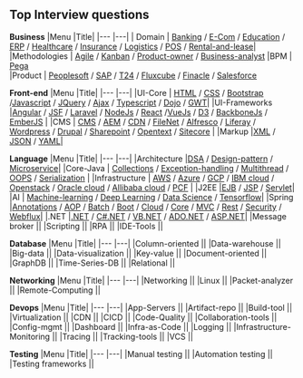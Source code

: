 ## Top Interview questions

**Business**
|Menu |Title|
|---  |---|
| Domain | [Banking](https://clouddose.blogspot.com/2020/11/banking.html) / [E-Com](https://clouddose.blogspot.com/2020/12/e-com.html) / [Education](https://clouddose.blogspot.com/2020/12/education.html) / [ERP](https://clouddose.blogspot.com/2020/11/erp.html) / [Healthcare](https://clouddose.blogspot.com/2020/12/healthcare.html) / [Insurance](https://clouddose.blogspot.com/2020/12/insurance.html) / [Logistics](https://clouddose.blogspot.com/2020/12/logistics.html) / [POS](https://clouddose.blogspot.com/2020/11/pos.html) / [Rental-and-lease](https://clouddose.blogspot.com/2020/12/rental-and-lease.html)|  
 |Methodologies | [Agile](https://clouddose.blogspot.com/2020/11/agile.html) / [Kanban](https://clouddose.blogspot.com/2021/05/kanban.html) / [Product-owner](https://clouddose.blogspot.com/2021/05/product-owners.html) / [Business-analyst](https://clouddose.blogspot.com/2021/05/business-analyst.html)
 |BPM | [Pega](https://clouddose.blogspot.com/2021/05/pega.html)     
 |Product | [Peoplesoft](https://clouddose.blogspot.com/2021/04/peoplesoft.html) / [SAP](https://clouddose.blogspot.com/2021/05/sap.html) / [T24](https://clouddose.blogspot.com/2021/06/t24.html) / [Fluxcube](https://clouddose.blogspot.com/2021/06/fluxcube.html) / [Finacle](https://clouddose.blogspot.com/2021/06/finacle.html) / [Salesforce](https://clouddose.blogspot.com/2021/02/salesforce.html)

**Front-end**
|Menu |Title|
|---  |---|
|UI-Core | [HTML](https://clouddose.blogspot.com/2020/11/html.html) / [CSS](https://clouddose.blogspot.com/2021/02/css.html) / [Bootstrap](https://clouddose.blogspot.com/2021/06/bootstrap.html) /[Javascript](https://clouddose.blogspot.com/2020/10/javascript.html) / [JQuery](https://clouddose.blogspot.com/2020/11/jquery.html) / [Ajax](https://clouddose.blogspot.com/2021/05/ajax.html) / [Typescript](https://clouddose.blogspot.com/2020/11/typescript.html) / [Dojo](https://clouddose.blogspot.com/2021/06/dojo.html) / [GWT](https://clouddose.blogspot.com/2021/06/gwt.html)|
|UI-Frameworks |[Angular](https://clouddose.blogspot.com/2020/10/angular.html) / [JSF](https://clouddose.blogspot.com/2020/11/jsf.html) / [Laravel](https://clouddose.blogspot.com/2020/11/laravel.html) / [NodeJs](https://clouddose.blogspot.com/2020/11/node.html) / [React](https://clouddose.blogspot.com/2020/10/react.html) /[VueJs](https://clouddose.blogspot.com/2020/11/vue.html) / [D3](https://clouddose.blogspot.com/2021/05/d3.html) / [BackboneJs](https://clouddose.blogspot.com/2021/05/backbonejs.html) / [EmberJS](https://clouddose.blogspot.com/2021/05/ember.html) |
|CMS | [CMS](https://clouddose.blogspot.com/2021/02/cms.html) / [AEM](https://clouddose.blogspot.com/2020/11/aem.html) / [CDN](https://clouddose.blogspot.com/2020/11/cdn.html) / [FileNet](https://clouddose.blogspot.com/2021/02/filenet.html) / [Alfresco](https://clouddose.blogspot.com/2021/05/alfresco.html) / [Liferay](https://clouddose.blogspot.com/2021/05/liferay.html) / [Wordpress](https://clouddose.blogspot.com/2020/11/wordpress.html) / [Drupal](https://clouddose.blogspot.com/2021/05/drupal.html) / [Sharepoint](https://clouddose.blogspot.com/2020/11/sharepoint.html) / [Opentext](https://clouddose.blogspot.com/2021/06/opentext.html) / [Sitecore](https://clouddose.blogspot.com/2021/05/sitecore.html) |
|Markup |[XML](https://clouddose.blogspot.com/2020/11/xml.html) / [JSON](https://clouddose.blogspot.com/2020/11/json.html) / [YAML](https://clouddose.blogspot.com/2020/11/yaml.html)|



**Language**
|Menu |Title|
|---  |---|
|Architecture |[DSA](https://clouddose.blogspot.com/2020/12/algorithms.html) / [Design-pattern](https://clouddose.blogspot.com/2020/12/scr-design-pattern.html) / [Microservice](https://clouddose.blogspot.com/2020/11/microservice.html)|
|Core-Java | [Collections](https://clouddose.blogspot.com/2021/06/collections.html") / [Exception-handling](https://clouddose.blogspot.com/2020/11/exception-handling.html") /  [Multithread](https://clouddose.blogspot.com/2021/01/multithread.html") /  [OOPS](https://clouddose.blogspot.com/2020/11/oops.html") /  [Serialization](https://clouddose.blogspot.com/2021/06/serialization.html") |
|Infrastructure | [AWS](https://clouddose.blogspot.com/2021/07/aws.html) / [Azure](https://clouddose.blogspot.com/2020/11/azure.html) / [GCP](https://clouddose.blogspot.com/2020/11/gcp-index.html) / [IBM cloud](https://clouddose.blogspot.com/2021/01/ibm-cloud.html) / [Openstack](https://clouddose.blogspot.com/2021/06/openstack.html) / [Oracle cloud](https://clouddose.blogspot.com/2021/01/oracle-cloud.html) / [Allibaba cloud](https://clouddose.blogspot.com/2021/01/allibaba-cloud.html) / [PCF](https://clouddose.blogspot.com/2020/11/pcf.html) |
|J2EE |[EJB](https://clouddose.blogspot.com/2021/01/ejb.html) / [JSP](https://clouddose.blogspot.com/2021/01/jsp.html) / [Servlet](https://clouddose.blogspot.com/2021/01/servlet.html)|
|AI | [Machine-learning](https://clouddose.blogspot.com/2020/11/machine-learning.html) / [Deep Learning](https://clouddose.blogspot.com/2021/01/deep-learning.html) / [Data Science](https://clouddose.blogspot.com/2021/01/data-science.html) / [Tensorflow](https://clouddose.blogspot.com/2021/05/tensorflow.html)|
|Spring |[Annotations](https://clouddose.blogspot.com/2020/11/blog-post.html) / [AOP](https://clouddose.blogspot.com/2020/10/spring-aop.html) / [Batch](https://clouddose.blogspot.com/2020/10/spring-batch.html) / [Boot](https://clouddose.blogspot.com/2020/11/spring-boot.html) / [Cloud](https://clouddose.blogspot.com/2020/11/spring-cloud.html) / [Core](https://clouddose.blogspot.com/2020/11/spring-core.html) / [MVC](https://clouddose.blogspot.com/2020/11/spring-mvc.html) / [Rest](https://clouddose.blogspot.com/2020/10/spring-rest.html) / [Security](https://clouddose.blogspot.com/2020/11/spring-security.html) / [Webflux](https://clouddose.blogspot.com/2020/11/spring-webflux.html)|
|.NET |[.NET](https://clouddose.blogspot.com/2021/06/net.html) / [C#.NET](https://clouddose.blogspot.com/2021/06/c.html) / [VB.NET](https://clouddose.blogspot.com/2021/06/vbnet.html) / [ADO.NET](https://clouddose.blogspot.com/2021/06/adonet.html) / [ASP.NET](https://clouddose.blogspot.com/2021/06/aspnet.html)|
|Message broker ||
|Scripting ||
|RPA ||
|IDE-Tools ||

**Database**
|Menu |Title|
|---  |---|
|Column-oriented ||
|Data-warehouse ||
|Big-data ||
|Data-visualization ||
|Key-value ||
|Document-oriented ||
|GraphDB ||
|Time-Series-DB ||
|Relational ||


**Networking**
|Menu |Title|
|---  |---|
|Networking ||
|Linux ||
|Packet-analyzer ||
|Remote-Computing ||

**Devops**
|Menu |Title|
|---  |---|
|App-Servers ||
|Artifact-repo ||
|Build-tool ||
|Virtualization ||
|CDN ||
|CICD ||
|Code-Quality ||
|Collaboration-tools ||
|Config-mgmt ||
|Dashboard ||
|Infra-as-Code ||
|Logging ||
|Infrastructure-Monitoring ||
|Tracing ||
|Tracking-tools ||
|VCS ||


**Testing**
|Menu |Title|
|---  |---|
|Manual testing ||
|Automation testing ||
|Testing frameworks ||
